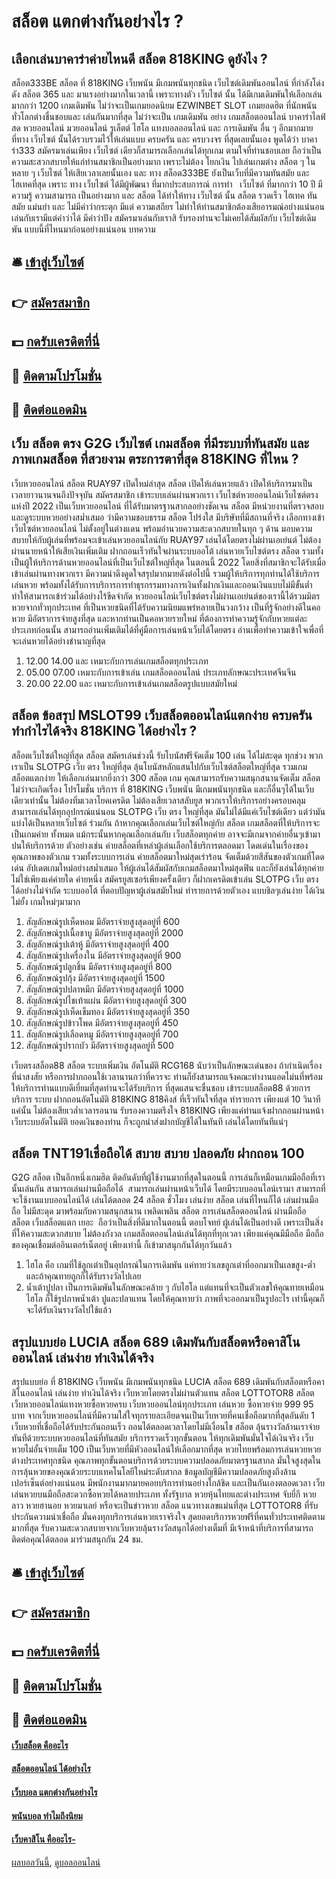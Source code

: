 # สล็อต แตกต่างกันอย่างไร ?
## เลือกเล่นบาคาร่าค่ายไหนดี สล็อต 818KING ดูยังไง ?
สล็อต333BE สล็อต ที่ 818KING เว็บพนัน มีเกมพนันทุกชนิด เว็บไซต์เดิมพันออนไลน์ ที่กำลังโด่งดัง สล็อต 365 และ มาแรงอย่างมากในเวลานี้ เพราะทางตัว เว็บไซต์ นั้น ได้มีเกมเดิมพันให้เลือกเล่นมากกว่า 1200 เกมเดิมพัน ไม่ว่าจะเป็นเกมยอดนิยม EZWINBET SLOT เกมยอดฮิต ที่นักพนัน ทั่วโลกต่างชื่นชอบและ เล่นกันมากที่สุด ไม่ว่าจะเป็น เกมเดิมพัน อย่าง เกมสล็อตออนไลน์ บาคาร่าไลฟ์สด หวยออนไลน์ มวยออนไลน์ รูเล็ตต์ ไฮโล แทงบอลออนไลน์ และ การเดิมพัน อื่น ๆ อีกมากมาย ที่ทาง เว็บไซต์ นั้นได้รวบรวมไว้ให้เล่นแบบ ครบครัน และ ครบวงจร ที่สุดเลยนั้นเอง พูดได้ว่า บาคาร่า333 สมัครมาเล่นเพียง เว็บไซต์ เดียวก็สามารถเลือกเล่นได้ทุกเกม ตามใจที่ท่านชอบเลย ถือว่าเป็นความสะสวกสบายให้แก่ท่านสมาชิกเป็นอย่างมาก เพราะไม่ต้อง โยกเงิน ไปเล่นเกมต่าง สล็อต ๆ ในหลาย ๆ เว็บไซต์ ให้เสียเวลาเลยนั้นเอง และ ทาง สล็อต333BE ยังเป็นเว็บที่มีความทันสมัย และ ไฮเทคที่สุด เพราะ ทาง เว็บไซต์ ได้มีผู้พัฒนา ที่มากประสบการณ์ การทำ   เว็บไซต์ ที่มากกว่า 10 ปี มีความรู้ ความสามารถ เป็นอย่างมาก และ สล็อต ได้ทำให้ทาง เว็บไซต์ นั้น สล็อต รวดเร็ว ไฮเทค ทันสมัย แม่นยำ และ ไม่มีคำว่ากระตุก มีแต่ ความเสถียร ไม่ทำให้ท่านสมาชิกต้องเสียอารมณ์อย่างแน่นอน เล่นกับเรามีแต่คำว่าได้ มีคำว่าปัง สมัครมาเล่นกับเราสิ รับรองท่านจะไม่เคยได้สัมผัสกับ เว็บไซต์เดิมพัน แบบนี้ที่ไหนมาก่อนอย่างแน่นอน
บทความ

## 🛎 [เข้าสู่เว็บไซต์](https://bit.ly/3SdLNi2)
## 👉 [สมัครสมาชิก](https://bit.ly/3SdLNi2)
## 💵 [กดรับเครดิตที่นี่](https://bit.ly/3dyRKHj)
## 👑 [ติดตามโปรโมชั่น](https://bit.ly/3dyRKHj)
## 📱 [ติดต่อแอดมิน](https://bit.ly/3dyRKHj)

## เว็บ สล็อต ตรง G2G เว็บไซต์ เกมสล็อต ที่มีระบบที่ทันสมัย และ ภาพเกมสล็อต ที่สวยงาม ตระการตาที่สุด 818KING ที่ไหน ?
เว็บหวยออนไลน์ สล็อต RUAY97 เปิดใหม่ล่าสุด สล็อต เปิดให้เล่นหวยแล้ว เปิดให้บริการมาเป็นเวลายาวนานจนถึงปัจจุบัน สมัครสมาชิก เข้าระบบเล่นผ่านพวกเรา เว็บไซต์หวยออนไลน์เว็บไซต์ตรง แห่งปี 2022 เป็นเว็บหวยออนไลน์ ที่ได้รับมาตรฐานสากลอย่างชัดเจน สล็อต มีหน่วยงานที่ตรวจสอบและดูระบบหวยอย่างสม่ำเสมอ ว่ามีความชอบธรรม สล็อต โปร่งใส มีบริษัทที่มีสถานที่จริง เลือกทางเข้า เว็บไซต์หวยออนไลน์ ไม่ตั้งอยู่ในต่างแดน พร้อมอำนวยความสะดวกสบายในทุก ๆ ด้าน มอบความสบายให้กับผู้เล่นที่พร้อมจะเข้าเล่นหวยออนไลน์กับ RUAY97 เล่นได้โดยตรงไม่ผ่านเอเย่นต์ ไม่ต้องผ่านนายหน้าให้เสียเงินเพิ่มเติม ฝากถอนเร็วทันใจผ่านระบบออโต้ เล่นหวยเว็บไซต์ตรง สล็อต รวมทั้งเป็นผู้ให้บริการด้านหวยออนไลน์ที่เป็นเว็บไซต์ใหญ่ที่สุด ในตอนนี้ 2022 โดยสิ่งที่สมาชิกจะได้รับเมื่อเข้าเล่นผ่านทางพวกเรา มีความน่าดึงดูดใจสรุปมากมายดังต่อไปนี้ รวมผู้ให้บริการทุกท่านได้ใช้บริการเล่นหวย พร้อมทั้งได้รับการบริการการทำธุรกรรมทางการเงินทั้งฝากเงินและถอนเงินแบบไม่มีขั้นต่ำ ทำให้สามารถเข้าร่วมได้อย่างไร้ขีดจำกัด หวยออนไลน์เว็บไซต์ตรงไม่ผ่านเอเย่นต์ของเรานี้ได้รวมมิตรหวยจากทั่วทุกประเทศ ที่เป็นหวยชนิดที่ได้รับความนิยมแพร่หลายเป็นวงกว้าง เป็นที่รู้จักอย่างดีในคอหวย มีอัตราการจ่ายสูงที่สุด และหากท่านเป็นคอหวยรายใหม่ ที่ต้องการทำความรู้จักกับหวยแต่ละประเภทก่อนนั้น สามารถอ่านเพิ่มเติมได้ที่คู่มือการเล่นหน้าเว็บได้โดยตรง อ่านเพื่อทำความเข้าใจเพื่อที่จะเล่นหวยได้อย่างชำนาญที่สุด
1. 12.00 14.00 และ เหมาะกับการเล่นเกมสล็อตทุกประเภท
2. 05.00 07.00 เหมาะกับการเข้าเล่น เกมสล็อตออนไลน์ ประเภทลักษณะประเทศจีนจีน
3. 20.00 22.00 และ เหมาะกับการเข้าเล่นเกมสล็อตรูปแบบสมัยใหม่

## สล็อต ข้อสรุป MSLOT99 เว็บสล็อตออนไลน์แตกง่าย ครบครัน ทำกำไรได้จริง 818KING ได้อย่างไร ?
สล็อตเว็บไซต์ใหญ่ที่สุด สล็อต สมัครเล่นช่วงนี้ รับโบนัสฟรีจัดเต็ม 100 เล่น ได้ไม่สะดุด ทุกช่วง พวกเราเป็น SLOTPG เว็บ ตรง ใหญ่ที่สุด ลุ้นโบนัสหลักแสนไปกับเว็บไซต์สล็อตใหญ่ที่สุด รวมเกม สล็อตแตกง่าย ให้เลือกเล่นมากยิ่งกว่า 300 สล็อต เกม คุณสามารถรับความสนุกสนานจัดเต็ม สล็อต ไม่ว่าจะเกิดเรื่อง โปรโมชั่น บริการ ที่ 818KING เว็บพนัน มีเกมพนันทุกชนิด และก็อื่นๆได้ในเว็บเดียวเท่านั้น ไม่ต้องทิ่มเวลาโยคเครดิต ไม่ต้องเสียเวลาสลับยูส พวกเราให้บริการอย่างครอบคลุม สามารถเล่นได้ทุกอุปกรณ์แน่นอน
SLOTPG เว็บ ตรง ใหญ่ที่สุด มันไม่ได้มีแค่เว็บไซต์เดียว แต่ว่ามันแบ่งได้เป็นหลายเว็บไซต์ ร่วมกัน ถ้าหากคุณเลือกเล่นเว็บไซต์ใหญ่กับ สล็อต เกมสล็อตที่ให้บริการจะเป็นเกมค่าย ทั้งหมด แม้กระนั้นหากคุณเลือกเล่นกับ เว็บสล็อตทุกค่าย อาจจะมีเกมจากค่ายอื่นๆเข้ามาปนให้บริการด้วย ตัวอย่างเช่น ค่ายสล็อตที่เหล่าผู้เล่นเลือกใช้บริการตลอดมา โดดเด่นในเรื่องของคุณภาพของตัวเกม รวมทั้งระบบการเล่น ค่ายสล็อตมาใหม่สุดเร่าร้อน จัดเต็มด้วยสีสันของตัวเกมที่โดดเด่น
อัปเดตเกมใหม่อย่างสม่ำเสมอ ให้ผู้เล่นได้สัมผัสกับเกมสล็อตมาใหม่สุดฟิน และก็ยังเล่นได้ทุกค่าย ไม่ใช่เพียงแค่ค่ายใด ค่ายหนึ่ง สมัครยูสเซอร์เพียงครั้งเดียว ก็ฝากเครดิตเข้าเล่น SLOTPG เว็บ ตรง ได้อย่างไม่จำกัด ระบบออโต้ ที่ตอบปัญหาผู้เล่นสมัยใหม่ ทำรายการด้วยตัวเอง แบบชิลๆเล่นง่าย ได้เงินไม่ยั้ง เกมใหม่ๆมามาก
1. สัญลักษณ์รูปเห็ดหอม มีอัตราจ่ายสูงสุดอยู่ที่ 600
2. สัญลักษณ์รูปเนื้อชาบู มีอัตราจ่ายสูงสุดอยู่ที่ 2000
3. สัญลักษณ์รูปเต้าหู้ มีอัตราจ่ายสูงสุดอยู่ที่ 400
4. สัญลักษณ์รูปเครื่องใน มีอัตราจ่ายสูงสุดอยู่ที่ 900
5. สัญลักษณ์รูปลูกชิ้น มีอัตราจ่ายสูงสุดอยู่ที่ 800
6. สัญลักษณ์รูปกุ้ง มีอัตราจ่ายสูงสุดอยู่ที่ 1500
7. สัญลักษณ์รูปปลาหมึก มีอัตราจ่ายสูงสุดอยู่ที่ 1000
8. สัญลักษณ์รูปไชเท้าแผ่น มีอัตราจ่ายสูงสุดอยู่ที่ 300
9. สัญลักษณ์รูปเห็ดเข็มทอง มีอัตราจ่ายสูงสุดอยู่ที่ 350
10. สัญลักษณ์รูปข้าวโพด มีอัตราจ่ายสูงสุดอยู่ที่ 450
11. สัญลักษณ์รูปเลือดหมู มีอัตราจ่ายสูงสุดอยู่ที่ 700
12. สัญลักษณ์รูปรากบัว มีอัตราจ่ายสูงสุดอยู่ที่ 500

เว็บตรงสล็อต88 สล็อต ระบบเพิ่มเงิน อัตโนมัติ RCG168 นับว่าเป็นลักษณะเด่นของ ถ้ากำเนิดเรื่องที่น่าสงสัย หรือการฝากถอนใช้เวลานานกว่าที่ควรจะ ท่านก็ยังสามารถแจ้งคณะทำงานแอดไม่นที่พร้อมให้บริการท่านแบบดีเยี่ยมที่สุดท่านจะได้รับบริการ ที่สุดแสนจะชื่นชอบ เข้าระบบสล็อต88 ด้วยการบริการ ระบบ ฝากถอนอัตโนมัติ 818KING 818คิงส์ ที่เร็วทันใจที่สุด ทำรายการ เพียงแต่ 10 วินาทีแค่นั้น ไม่ต้องเสียเวล่ำเวลารอนาน รับรองความตรึงใจ 818KING เพียงแค่ท่านแจ้งฝากถอนผ่านหน้าเว็บระบบอัตโนมัติ ยอดเงินของท่าน ก็จะถูกนำส่งฝากบัญชีได้ในทันที เล่นได้โดยทันทีแน่ๆ

## สล็อต TNT191เชื่อถือได้ สบาย สบาย ปลอดภัย ฝากถอน 100
G2G สล็อต เป็นอีกหนึ่งเกมฮิต ติดอันดับที่ผู้ใช้งานมากที่สุดในตอนนี้ การเล่นก็เหมือนเกมมือถือที่เรานั้นเล่นกัน สามารถเล่นผ่านมือถือได้  สามารถเล่นผ่านหน้าเว็บได้ โดยมีระบบออนไลน์เรามา สามารถที่จะใช้งานแบบออนไลน์ได้ เล่นได้ตลอด 24 สล็อต ชั่วโมง เล่นง่าย สล็อต เล่นที่ไหนก็ได้ เล่นผ่านมือถือ ไม่มีสะดุด มาพร้อมกับความสนุกสนาน เพลิดเพลิน สล็อต การเล่นสล็อตออนไลน์ ผ่านมือถือ สล็อต เว็บสล็อตแตก เยอะ  ถือว่าเป็นสิ่งที่ดีมากในตอนนี้ ตอบโจทย์ ผู้เล่นได้เป็นอย่างดี เพราะเป็นสิ่งที่ให้ความสะดวกสบาย ไม่ต้องกังวล เกมสล็อตออนไลน์เล่นได้ทุกที่ทุกเวลา เพียงแค่คุณมีมือถือ มือถือของคุณเชื่อมต่ออินเตอร์เน็ตอยู่ เพียงเท่านี้ ก็เข้ามาสนุกกันได้ทุกวันแล้ว
1. ไฮโล คือ เกมที่ใช้ลูกเต๋าเป็นอุปกรณ์ในการเดิมพัน แค่ทายว่าเลขลูกเต๋าที่ออกมาเป็นเลขสูง-ต่ำ และถ้าคุณทายถูกก็ได้รับรางวัลไปเลย
2. น้ำเต้าปูปลา เป็นการเดิมพันในลักษณะคล้าย ๆ กับไฮโล แต่แทนที่จะเป็นตัวเลขให้คุณทายเหมือนไฮโล ก็ใช้รูปภาพน้ำเต้า ปูและปลาแทน โดยให้คุณทายว่า ภาพที่จะออกมาเป็นรูปอะไร เท่านี้คุณก็จะได้รับเงินรางวัลไปใช้แล้ว

## สรุปแบบย่อ LUCIA สล็อต 689 เดิมพันกับสล็อตหรือคาสิโนออนไลน์ เล่นง่าย ทำเงินได้จริง
สรุปแบบย่อ ที่ 818KING เว็บพนัน มีเกมพนันทุกชนิด LUCIA สล็อต 689 เดิมพันกับสล็อตหรือคาสิโนออนไลน์ เล่นง่าย ทำเงินได้จริง เว็บหวยโดยตรงไม่ผ่านตัวแทน สล็อต LOTTOTOR8 สล็อต เว็บหวยออนไลน์แทงหวยซื้อหวยครบ เว็บหวยออนไลน์ทุกประเภท เล่นหวย ซื้อหวยจ่าย 999 95 บาท จากเว็บหวยออนไลน์ที่มีความใส่ใจทุกรายละเอียดจนเป็นเว็บหวยที่คนเชื่อถือมากที่สุดอันดับ 1 เว็บหวยที่เชื่อถือได้รับประกันถอนเร็ว ถอนได้ตลอดเวลาโดยไม่มีเงื่อนไข สล็อต ลุ้นรางวัลล้านเราจ่ายทันทีด้วยระบบหวยออนไลน์ที่ทันสมัย บริการรวดเร็วทุกขั้นตอน ให้ทุกเดิมพันมั่นใจได้เงินจริง เว็บหวยไม่อั้นจ่ายเต็ม 100 เป็นเว็บหวยที่มีหัวออนไลน์ให้เลือกมากที่สุด หวยไทยพร้อมการเล่นหวยหวยต่างประเทศทุกชนิด คุณภาพทุกขั้นตอนบริการด้วยระบบความปลอดภัยมาตรฐานสากล มั่นใจสูงสุดในการลุ้นหวยของคุณด้วยระบบเทคโนโลยีใหม่ระดับสากล ข้อมูลบัญชีมีความปลอดภัยสูงถึงล้านเปอร์เซ็นต์อย่างแน่นอน มีพนักงานมากมายคอยบริการท่านอย่างใกล้ชิด และเป็นกันเองตลอดเวลา เว็บเล่นหวยบนมือถือสะดวกซื้อหวยได้หลายประเภท ทั้งรัฐบาล หวยหุ้นไทยและต่างประเทศ จับยี่กี หวยลาว หวยฮานอย หวยมาเลย์ หรือจะเป็นข่าวหวย สล็อต แนวทางเลขแม่นที่สุด LOTTOTOR8 ที่รับประกันความน่าเชื่อถือ มั่นคงทุกบริการเล่นหวยเราจริงใจ สุดยอดบริการหวยฟรีที่คนทั่วประเทศติดตามมากที่สุด รับความสะดวกสบายจากเว็บหวยลุ้นรางวัลสนุกได้อย่างเต็มที่ มีเจ้าหน้าที่บริการที่สามารถติดต่อคุณได้ตลอด มาร่วมสนุกกัน 24 ชม.

## 🛎 [เข้าสู่เว็บไซต์](https://bit.ly/3SdLNi2)
## 👉 [สมัครสมาชิก](https://bit.ly/3SdLNi2)
## 💵 [กดรับเครดิตที่นี่](https://bit.ly/3dyRKHj)
## 👑 [ติดตามโปรโมชั่น](https://bit.ly/3dyRKHj)
## 📱 [ติดต่อแอดมิน](https://bit.ly/3dyRKHj)

#### [เว็บสล็อต คืออะไร](https://atom.io/themes/เว็บสล็อต%20คืออะไร)
#### [สล็อตออนไลน์ ได้อย่างไร](https://atom.io/themes/สล็อตออนไลน์%20ได้อย่างไร)
#### [เว็บบอล แตกต่างกันอย่างไร](https://atom.io/themes/เว็บบอล%20แตกต่างกันอย่างไร)
#### [พนันบอล ทำไมถึงนิยม](https://atom.io/themes/พนันบอล%20ทำไมถึงนิยม)
#### [เว็บคาสิโน คืออะไร-](https://atom.io/themes/เว็บคาสิโน%20คืออะไร-)

[ผลบอลวันนี้](https://siamsport.tv "ผลบอลวันนี้"), [ดูบอลออนไลน์](https://siamsport.tv/ดูบอลสด "ดูบอลออนไลน์")